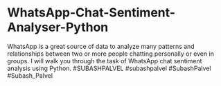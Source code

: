 # WhatsApp-Chat-Sentiment-Analyser-Python
WhatsApp is a great source of data to analyze many patterns and relationships between two or more people chatting personally or even in groups. I will walk you through the task of WhatsApp chat sentiment analysis using Python.
#SUBASHPALVEL #subashpalvel #SubashPalvel #Subash_Palvel
